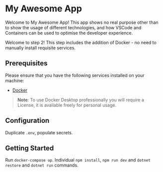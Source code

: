 # My Awesome App

Welcome to My Awesome App! This app shows no real purpose other than to show the usage of different technologies, and how VSCode and Containers can be used to optimise the developer experience.

Welcome to step 2! This step includes the addition of Docker - no need to manually install requisite services.

## Prerequisites

Please ensure that you have the following services installed on your machine:

- [Docker](https://docs.docker.com/get-docker/)

> **Note**: To use Docker Desktop professionally you will require a License, it is available freely for personal usage.

## Configuration

Duplicate `.env`, populate secrets.

## Getting Started

Run `docker-compose up`.
Individual `npm install`, `npm run dev` and `dotnet restore` and `dotnet run` commands.
